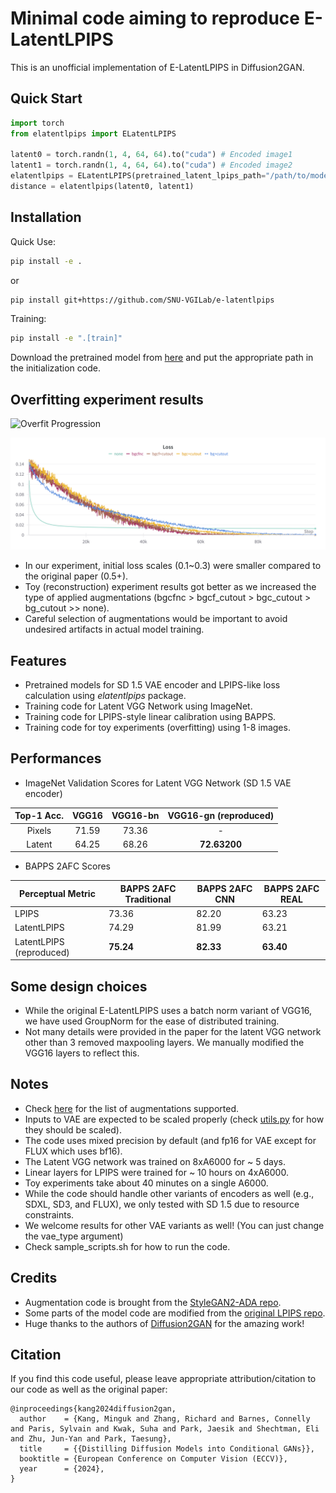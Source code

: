 # Minimal code aiming to reproduce E-LatentLPIPS

This is an unofficial implementation of E-LatentLPIPS in Diffusion2GAN. 

## Quick Start
```python
import torch
from elatentlpips import ELatentLPIPS

latent0 = torch.randn(1, 4, 64, 64).to("cuda") # Encoded image1
latent1 = torch.randn(1, 4, 64, 64).to("cuda") # Encoded image2
elatentlpips = ELatentLPIPS(pretrained_latent_lpips_path="/path/to/model.safetensors", aug_type="bgcfnc").to("cuda")
distance = elatentlpips(latent0, latent1)

```

## Installation
Quick Use:
```bash
pip install -e .
```
or
```bash
pip install git+https://github.com/SNU-VGILab/e-latentlpips
```
Training:
```bash
pip install -e ".[train]"
```
Download the pretrained model from [here](https://huggingface.co/alex4727/E-LatentLPIPS/tree/main) and put the appropriate path in the initialization code.

## Overfitting experiment results
![Overfit Progression](assets/overfit_progression.gif)

![Loss Curves](assets/loss_curves.png)

- In our experiment, initial loss scales (0.1~0.3) were smaller compared to the original paper (0.5+). 
- Toy (reconstruction) experiment results got better as we increased the type of applied augmentations (bgcfnc > bgcf_cutout > bgc_cutout > bg_cutout >> none).
- Careful selection of augmentations would be important to avoid undesired artifacts in actual model training. 

## Features
- Pretrained models for SD 1.5 VAE encoder and LPIPS-like loss calculation using *elatentlpips* package.
- Training code for Latent VGG Network using ImageNet.
- Training code for LPIPS-style linear calibration using BAPPS.
- Training code for toy experiments (overfitting) using 1-8 images.

## Performances
- ImageNet Validation Scores for Latent VGG Network (SD 1.5 VAE encoder)

<div align="center">

| Top-1 Acc. |  VGG16  | VGG16-bn | VGG16-gn (reproduced) |
|:-------------------:|:-------:|:--------:|:---------:|
| Pixels          |  71.59  |  73.36   |    -    |
| Latent          |  64.25  |  68.26   | **72.63200** |

</div>

- BAPPS 2AFC Scores 

<div align="center">

| **Perceptual Metric**     | **BAPPS 2AFC Traditional** | **BAPPS 2AFC CNN** | **BAPPS 2AFC REAL** |
|---------------------------|----------------------------|--------------------|--------------------|
| LPIPS                     | 73.36                      | 82.20              | 63.23              |
| LatentLPIPS               | 74.29                      | 81.99              | 63.21              |
| LatentLPIPS (reproduced)  | **75.24**                  | **82.33**          | **63.40**          |

</div>

## Some design choices 
- While the original E-LatentLPIPS uses a batch norm variant of VGG16, we have used GroupNorm for the ease of distributed training.
- Not many details were provided in the paper for the latent VGG network other than 3 removed maxpooling layers. We manually modified the VGG16 layers to reflect this.

## Notes
- Check [here](https://github.com/SNU-VGILab/e-latentlpips/blob/f8298664e6c022290e8b321fb065f228b87e85dc/elatentlpips/models.py#L11) for the list of augmentations supported.
- Inputs to VAE are expected to be scaled properly (check [utils.py](utils.py) for how they should be scaled).
- The code uses mixed precision by default (and fp16 for VAE except for FLUX which uses bf16). 
- The Latent VGG network was trained on 8xA6000 for ~ 5 days.
- Linear layers for LPIPS were trained for ~ 10 hours on 4xA6000.
- Toy experiments take about 40 minutes on a single A6000.
- While the code should handle other variants of encoders as well (e.g., SDXL, SD3, and FLUX), we only tested with SD 1.5 due to resource constraints. 
- We welcome results for other VAE variants as well! (You can just change the vae_type argument)
- Check sample_scripts.sh for how to run the code.

## Credits
- Augmentation code is brought from the [StyleGAN2-ADA repo](https://github.com/NVlabs/stylegan2-ada-pytorch). 
- Some parts of the model code are modified from the [original LPIPS repo](https://github.com/richzhang/PerceptualSimilarity).
- Huge thanks to the authors of [Diffusion2GAN](https://mingukkang.github.io/Diffusion2GAN/) for the amazing work! 

## Citation
If you find this code useful, please leave appropriate attribution/citation to our code as well as the original paper:
```
@inproceedings{kang2024diffusion2gan,
  author    = {Kang, Minguk and Zhang, Richard and Barnes, Connelly and Paris, Sylvain and Kwak, Suha and Park, Jaesik and Shechtman, Eli and Zhu, Jun-Yan and Park, Taesung},
  title     = {{Distilling Diffusion Models into Conditional GANs}},
  booktitle = {European Conference on Computer Vision (ECCV)},
  year      = {2024},
}
```
